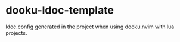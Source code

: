 # dooku-ldoc-template
ldoc.config generated in the project when using dooku.nvim with lua projects.
